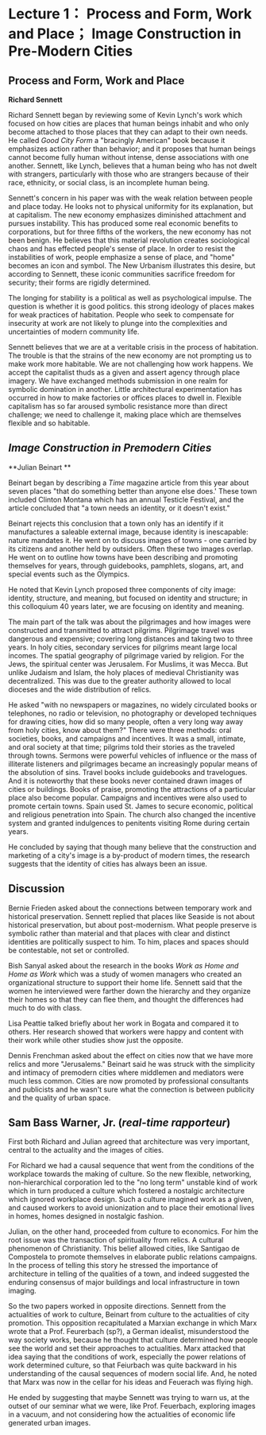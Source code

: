 # Lecture 1： Process and Form, Work and Place； Image Construction in Pre-Modern Cities

## Process and Form, Work and Place 

**Richard Sennett**

Richard Sennett began by reviewing some of Kevin Lynch's work which focused on how cities are places that human beings inhabit and who only become attached to those places that they can adapt to their own needs. He called *Good City Form* a "bracingly American" book because it emphasizes action rather than behavior; and it proposes that human beings cannot become fully human without intense, dense associations with one another. Sennett, like Lynch, believes that a human being who has not dwelt with strangers, particularly with those who are strangers because of their race, ethnicity, or social class, is an incomplete human being.  

Sennett's concern in his paper was with the weak relation between people and place today. He looks not to physical uniformity for its explanation, but at capitalism. The new economy emphasizes diminished attachment and pursues instability. This has produced some real economic benefits to corporations, but for three fifths of the workers, the new economy has not been benign. He believes that this material revolution creates sociological chaos and has effected people's sense of place. In order to resist the instabilities of work, people emphasize a sense of place, and "home" becomes an icon and symbol. The New Urbanism illustrates this desire, but according to Sennett, these iconic communities sacrifice freedom for security; their forms are rigidly determined.  

The longing for stability is a political as well as psychological impulse. The question is whether it is good politics. this strong ideology of places makes for weak practices of habitation. People who seek to compensate for insecurity at work are not likely to plunge into the complexities and uncertainties of modern community life.  

Sennett believes that we are at a veritable crisis in the process of habitation. The trouble is that the strains of the new economy are not prompting us to make work more habitable. We are not challenging how work happens. We accept the capitalist thuds as a given and assert agency through place imagery. We have exchanged methods submission in one realm for symbolic domination in another. Little architectural experimentation has occurred in how to make factories or offices places to dwell in. Flexible capitalism has so far aroused symbolic resistance more than direct challenge; we need to challenge it, making place which are themselves flexible and so habitable.  

## *Image Construction in Premodern Cities*

**Julian Beinart **

Beinart began by describing a *Time* magazine article from this year about seven places "that do something better than anyone else does.' These town included Clinton Montana which has an annual Testicle Festival, and the article concluded that "a town needs an identity, or it doesn't exist." 

Beinart rejects this conclusion that a town only has an identify if it manufactures a saleable external image, because identity is inescapable: nature mandates it. He went on to discuss images of towns - one carried by its citizens and another held by outsiders. Often these two images overlap. He went on to outline how towns have been describing and promoting themselves for years, through guidebooks, pamphlets, slogans, art, and special events such as the Olympics.  

He noted that Kevin Lynch proposed three components of city image: identity, structure, and meaning, but focused on identity and structure; in this colloquium 40 years later, we are focusing on identity and meaning. 

The main part of the talk was about the pilgrimages and how images were constructed and transmitted to attract pilgrims. Pilgrimage travel was dangerous and expensive; covering long distances and taking two to three years. In holy cities, secondary services for pilgrims meant large local incomes. The spatial geography of pilgrimage varied by religion. For the Jews, the spiritual center was Jerusalem. For Muslims, it was Mecca. But unlike Judaism and Islam, the holy places of medieval Christianity was decentralized. This was due to the greater authority allowed to local dioceses and the wide distribution of relics. 

He asked "with no newspapers or magazines, no widely circulated books or telephones, no radio or television, no photography or developed techniques for drawing cities, how did so many people, often a very long way away from holy cities, know about them?" There were three methods: oral societies, books, and campaigns and incentives. It was a small, intimate, and oral society at that time; pilgrims told their stories as the traveled through towns. Sermons were powerful vehicles of influence or the mass of illiterate listeners and pilgrimages became an increasingly popular means of the absolution of sins. Travel books include guidebooks and travelogues. And it is noteworthy that these books never contained drawn images of cities or buildings. Books of praise, promoting the attractions of a particular place also become popular. Campaigns and incentives were also used to promote certain towns. Spain used St. James to secure economic, political and religious penetration into Spain. The church also changed the incentive system and granted indulgences to penitents visiting Rome during certain years. 

He concluded by saying that though many believe that the construction and marketing of a city's image is a by-product of modern times, the research suggests that the identity of cities has always been an issue.  

## Discussion 

Bernie Frieden asked about the connections between temporary work and historical preservation. Sennett replied that places like Seaside is not about historical preservation, but about post-modernism. What people preserve is symbolic rather than material and that places with clear and distinct identities are politically suspect to him. To him, places and spaces should be contestable, not set or controlled.  

Bish Sanyal asked about the research in the books *Work as Home and Home as Work* which was a study of women managers who created an organizational structure to support their home life. Sennett said that the women he interviewed were farther down the hierarchy and they organize their homes so that they can flee them, and thought the differences had much to do with class.  

Lisa Peattie talked briefly about her work in Bogata and compared it to others. Her research showed that workers were happy and content with their work while other studies show just the opposite. 

Dennis Frenchman asked about the effect on cities now that we have more relics and more "Jerusalems." Beinart said he was struck with the simplicity and intimacy of premodern cities where middlemen and mediators were much less common. Cities are now promoted by professional consultants and publicists and he wasn't sure what the connection is between publicity and the quality of urban space. 

## Sam Bass Warner, Jr. (*real-time rapporteur*) 

First both Richard and Julian agreed that architecture was very important, central to the actuality and the images of cities.  

For Richard we had a causal sequence that went from the conditions of the workplace towards the making of culture. So the new flexible, networking, non-hierarchical corporation led to the "no long term" unstable kind of work which in turn produced a culture which fostered a nostalgic architecture which ignored workplace design. Such a culture imagined work as a given, and caused workers to avoid unionization and to place their emotional lives in homes, homes designed in nostalgic fashion.  

Julian, on the other hand, proceeded from culture to economics. For him the root issue was the transaction of spirituality from relics. A cultural phenomenon of Christianity. This belief allowed cities, like Santigao de Compostela to promote themselves in elaborate public relations campaigns. In the process of telling this story he stressed the importance of architecture in telling of the qualities of a town, and indeed suggested the enduring consensus of major buildings and local infrastructure in town imaging.  

So the two papers worked in opposite directions. Sennett from the actualities of work to culture, Beinart from culture to the actualities of city promotion. This opposition recapitulated a Marxian exchange in which Marx wrote that a Prof. Feurerbach (sp?), a German idealist, misunderstood the way society works, because he thought that culture determined how people see the world and set their approaches to actualities. Marx attacked that idea saying that the conditions of work, especially the power relations of work determined culture, so that Feiurbach was quite backward in his understanding of the causal sequences of modern social life. And, he noted that Marx was now in the cellar for his ideas and Feuerach was flying high.  

He ended by suggesting that maybe Sennett was trying to warn us, at the outset of our seminar what we were, like Prof. Feuerbach, exploring images in a vacuum, and not considering how the actualities of economic life generated urban images. 
